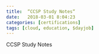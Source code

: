 ```yaml
---
title:  “CCSP Study Notes“
date:   2018-03-01 8:04:23
categories: [certifications]
tags: [cloud, education, $dayjob]
---
```

CCSP Study Notes